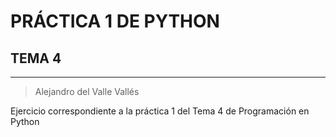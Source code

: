 # PRÁCTICA 1 DE PYTHON
## TEMA 4
---
>Alejandro del Valle Vallés

Ejercicio correspondiente a la práctica 1 del Tema 4 de Programación en Python